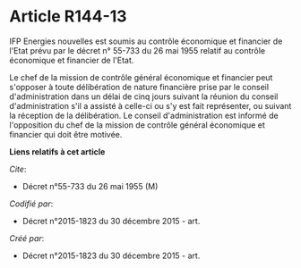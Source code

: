 # Article R144-13

IFP Energies nouvelles est soumis au contrôle économique et financier de l'Etat prévu par le décret n° 55-733 du 26 mai 1955
relatif au contrôle économique et financier de l'Etat.

Le chef de la mission de contrôle général économique et financier peut s'opposer à toute délibération de nature financière
prise par le conseil d'administration dans un délai de cinq jours suivant la réunion du conseil d'administration s'il a
assisté à celle-ci ou s'y est fait représenter, ou suivant la réception de la délibération. Le conseil d'administration est
informé de l'opposition du chef de la mission de contrôle général économique et financier qui doit être motivée.

**Liens relatifs à cet article**

_Cite_:

  - Décret n°55-733 du 26 mai 1955 (M)

_Codifié par_:

  - Décret n°2015-1823 du 30 décembre 2015 - art.

_Créé par_:

  - Décret n°2015-1823 du 30 décembre 2015 - art.
